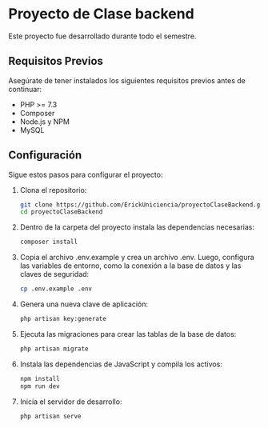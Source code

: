 # Proyecto de Clase backend

Este proyecto fue desarrollado durante todo el semestre.

## Requisitos Previos

Asegúrate de tener instalados los siguientes requisitos previos antes de continuar:

- PHP >= 7.3
- Composer
- Node.js y NPM
- MySQL

## Configuración

Sigue estos pasos para configurar el proyecto:

1. Clona el repositorio:

   ```bash
   git clone https://github.com/ErickUniciencia/proyectoClaseBackend.git
   cd proyectoClaseBackend
   
2. Dentro de la carpeta del proyecto instala las dependencias necesarias:

   ```bash
   composer install

3. Copia el archivo .env.example y crea un archivo .env. Luego, configura las variables de entorno, como la conexión a la base de datos y las claves de seguridad:

   ```bash
   cp .env.example .env

4. Genera una nueva clave de aplicación:

   ```bash
   php artisan key:generate

5. Ejecuta las migraciones para crear las tablas de la base de datos:

   ```bash
   php artisan migrate

6. Instala las dependencias de JavaScript y compila los activos:
   ```bash
   npm install
   npm run dev

7. Inicia el servidor de desarrollo:
   
   ```bash
   php artisan serve